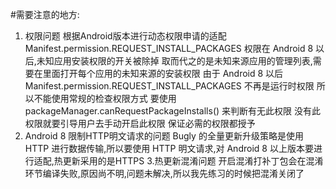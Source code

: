#需要注意的地方:
1. 权限问题
 根据Android版本进行动态权限申请的适配
 Manifest.permission.REQUEST_INSTALL_PACKAGES 权限在 Android 8 以后,未知应用安装权限的开关被除掉
 取而代之的是未知来源应用的管理列表,需要在里面打开每个应用的未知来源的安装权限
 由于 Android 8 以后 Manifest.permission.REQUEST_INSTALL_PACKAGES 不再是运行时权限 所以不能使用常规的检查权限方式
 要使用 packageManager.canRequestPackageInstalls() 来判断有无此权限 没有此权限就要引导用户去手动开启此权限
 保证必需的权限都授予
2. Android 8 限制HTTP明文请求的问题
 Bugly 的全量更新升级策略是使用 HTTP 进行数据传输,所以要使用 HTTP 明文请求,对 Android 8 以上版本要进行适配,热更新采用的是HTTPS
3.热更新混淆问题
 开启混淆打补丁包会在混淆环节编译失败,原因尚不明,问题未解决,所以我先练习的时候把混淆关闭了